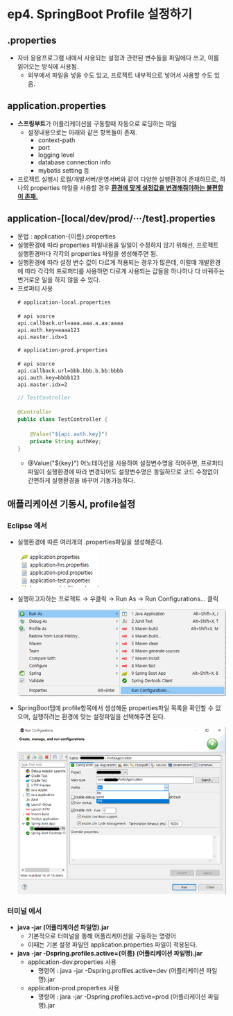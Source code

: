 # ep4. SpringBoot Profile 설정하기
## .properties
- 자바 응용프로그램 내에서 사용되는 설정과 관련된 변수들을 파일에다 쓰고, 이를 읽어오는 방식에 사용됨.
    - 외부에서 파일을 넣을 수도 있고, 프로젝트 내부적으로 넣어서 사용할 수도 있음.

## application.properties
 - **스프링부트**가 어플리케이션을 구동할때 자동으로 로딩하는 파일
    - 설정내용으로는 아래와 같은 항목들이 존재.
        - context-path
        - port
        - logging level
        - database connection info
        - mybatis setting 등
- 프로젝트 실행시 로컬/개발서버/운영서버와 같이 다양한 실행환경이 존재하므로, 하나의 properties 파일을 사용할 경우 <U>**환경에 맞게 설정값을 변경해줘야하는 불편함이 존재.**</U>

## application-[local/dev/prod/···/test].properties
- 문법 : application-{이름}.properties
- 실행환경에 따라 properties 파일내용을 일일이 수정하지 않기 위해선, 프로젝트 실행환경마다 각각의 properties 파일을 생성해주면 됨.
- 실행환경에 따라 설정 변수 값이 다르게 적용되는 경우가 많은데, 이럴때 개발환경에 따라 각각의 프로퍼티를 사용하면 다르게 사용되는 값들을 하나하나 다 바꿔주는 번거로운 일을 하지 않을 수 있다.
- 프로퍼티 사용
    ```properties
    # application-local.properties

    # api source
    api.callback.url=aaa.aaa.a.aa:aaaa
    api.auth.key=aaaa123
    api.master.idx=1
    ```
    ```properties
    # application-prod.properties

    # api source
    api.callback.url=bbb.bbb.b.bb:bbbb
    api.auth.key=bbbb123
    api.master.idx=2
    ```
    ```java
    // TestController

    @Controller
    public class TestController {
        
        @Value("${api.auth.key}")
        private String authKey;
    }
    ```
    - @Value("${key}") 어노테이션을 사용하여 설정변수명을 적어주면, 프로퍼티 파일이 실행환경에 따라 변경되어도 설정변수명은 동일하므로 코드 수정없이 간편하게 실행환경을 바꾸어 기동가능하다.

## 애플리케이션 기동시, profile설정

### **Eclipse 에서**
- 실행환경에 따른 여러개의 .properties파일을 생성해준다.

    <img src="./image/4-1.png">

- 실행하고자하는 프로젝트 → 우클릭 → Run As → Run Configurations... 클릭
    
    <img src="./image/4-2.png">

- SpringBoot탭에 profile항목에서 생성해둔 properties파일 목록을 확인할 수 있으며, 실행하려는 환경에 맞는 설정파일을 선택해주면 된다.
    
    <img src="./image/4-3.png">

### **터미널 에서**
- **java -jar (어플리케이션 파일명).jar**
    - 기본적으로 터미널을 통해 어플리케이션을 구동하는 명령어
    - 이때는 기본 설정 파일인 application.properties 파일이 적용된다. 
- **java -jar -Dspring.profiles.active={이름} (어플리케이션 파일명).jar**
    - application-dev.properties 사용
        - 명령어 : java -jar -Dspring.profiles.active=dev (어플리케이션 파일명).jar
    - application-prod.properties 사용
        - 명령어 : jara -jar -Dspring.profiles.active=prod (어플리케이션 파일명).jar
